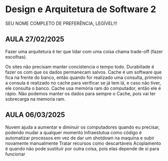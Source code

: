 # Design e Arquitetura de Software 2
SEU NOME COMPLETO DE PREFERÊNCIA, LEGÍVEL!!!

## AULA 27/02/2025
Fazer uma arquitetura é ter que lidar com uma coisa chama trade-off (fazer escolhas).

Os sites não precisam manter concistencia o tempo todo.
Durabiliade é fazer os com que os dados permanecam salvos.
Cache é um software que fica na frente do banco, então quando for realizado uma consulta, primeiro a consula é realizado no cache para verificar se já tem lá, e caso não tiver, ele consulta o banco.
Cache usa memória ram do computador, então ele é rápio.
Não podemos manter os dados para sempre o Cache, pois vai ter sobrecarga na memoria ram.

## AULA 06/03/2025
Nuvem ajuda a aumentar e diminuir os computadores quando eu precisar, podendo mudar a qualquer momento
Infraestutua como código é automatizar processos em vez de dar um shotdown na maquina e subir novamente manualmente
Tratar recursos como descartáveis
Acoplamento é quando não pode sustituir por outra coisa, pois elas depende de si para funcionar 
